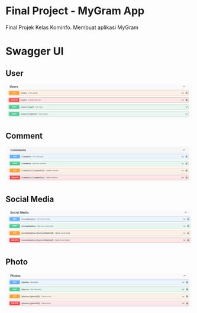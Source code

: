 # Final Project - MyGram App

Final Projek Kelas Kominfo. Membuat aplikasi MyGram

# Swagger UI

## User

![](assets/user.PNG)

## Comment

![](assets/comment.PNG)

## Social Media

![](assets/social_media.PNG)

##   Photo

![](assets/photo.PNG)
